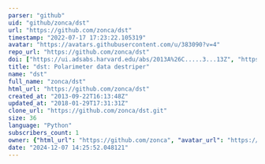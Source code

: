 ```yaml
---
parser: "github"
uid: "github/zonca/dst"
url: "https://github.com/zonca/dst"
timestamp: "2022-07-17 17:23:22.105319"
avatar: "https://avatars.githubusercontent.com/u/383090?v=4"
repo_url: "https://github.com/zonca/dst"
doi: ["https://ui.adsabs.harvard.edu/abs/2013A%26C.....3...13Z", "https://ui.adsabs.harvard.edu/abs/2015ascl.soft01004Z/abstract"]
title: "dst: Polarimeter data destriper"
name: "dst"
full_name: "zonca/dst"
html_url: "https://github.com/zonca/dst"
created_at: "2013-09-22T16:13:48Z"
updated_at: "2018-01-29T17:31:31Z"
clone_url: "https://github.com/zonca/dst.git"
size: 36
language: "Python"
subscribers_count: 1
owner: {"html_url": "https://github.com/zonca", "avatar_url": "https://avatars.githubusercontent.com/u/383090?v=4", "login": "zonca", "type": "User"}
date: "2024-12-07 14:25:52.048121"
---
```

